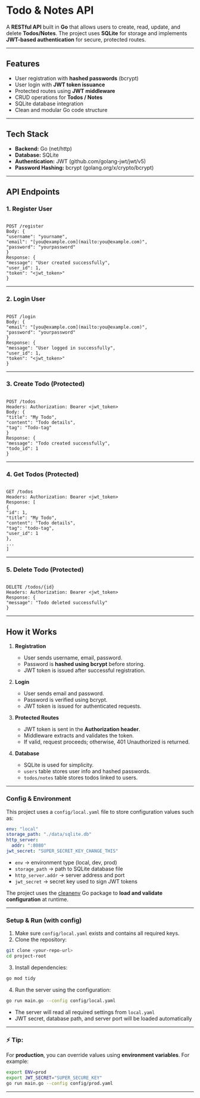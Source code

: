 
# Todo & Notes API 

A **RESTful API** built in **Go** that allows users to create, read, update, and delete **Todos/Notes**. The project uses **SQLite** for storage and implements **JWT-based authentication** for secure, protected routes.  

---

## Features

- User registration with **hashed passwords** (bcrypt)
- User login with **JWT token issuance**
- Protected routes using **JWT middleware**
- CRUD operations for **Todos / Notes**
- SQLite database integration
- Clean and modular Go code structure

---

## Tech Stack

- **Backend:** Go (net/http)
- **Database:** SQLite
- **Authentication:** JWT (github.com/golang-jwt/jwt/v5)
- **Password Hashing:** bcrypt (golang.org/x/crypto/bcrypt)

---

## API Endpoints

### 1. Register User

```

POST /register
Body: {
"username": "yourname",
"email": "[you@example.com](mailto:you@example.com)",
"password": "yourpassword"
}
Response: {
"message": "User created successfully",
"user_id": 1,
"token": "<jwt_token>"
}

```

---

### 2. Login User

```

POST /login
Body: {
"email": "[you@example.com](mailto:you@example.com)",
"password": "yourpassword"
}
Response: {
"message": "User logged in successfully",
"user_id": 1,
"token": "<jwt_token>"
}

```

---

### 3. Create Todo (Protected)

```

POST /todos
Headers: Authorization: Bearer <jwt_token>
Body: {
"title": "My Todo",
"content": "Todo details",
"tag": "Todo-tag"
}
Response: {
"message": "Todo created successfully",
"todo_id": 1
}

```

---

### 4. Get Todos (Protected)

```

GET /todos
Headers: Authorization: Bearer <jwt_token>
Response: [
{
"id": 1,
"title": "My Todo",
"content": "Todo details",
"tag": "todo-tag",
"user_id": 1
},
...
]

```

---

### 5. Delete Todo (Protected)

```

DELETE /todos/{id}
Headers: Authorization: Bearer <jwt_token>
Response: {
"message": "Todo deleted successfully"
}

````

---

## How it Works

1. **Registration**
   - User sends username, email, password.
   - Password is **hashed using bcrypt** before storing.
   - JWT token is issued after successful registration.

2. **Login**
   - User sends email and password.
   - Password is verified using bcrypt.
   - JWT token is issued for authenticated requests.

3. **Protected Routes**
   - JWT token is sent in the **Authorization header**.
   - Middleware extracts and validates the token.
   - If valid, request proceeds; otherwise, 401 Unauthorized is returned.

4. **Database**
   - SQLite is used for simplicity.
   - `users` table stores user info and hashed passwords.
   - `todos/notes` table stores todos linked to users.

---

### **Config & Environment**

This project uses a `config/local.yaml` file to store configuration values such as:

```yaml
env: "local"
storage_path: "./data/sqlite.db"
http_server:
  addr: ":8080"
jwt_secret: "SUPER_SECRET_KEY_CHANGE_THIS"
```

* `env` → environment type (local, dev, prod)
* `storage_path` → path to SQLite database file
* `http_server.addr` → server address and port
* `jwt_secret` → secret key used to sign JWT tokens

The project uses the [cleanenv](https://github.com/ilyakaznacheev/cleanenv) Go package to **load and validate configuration** at runtime.

---

### **Setup & Run (with config)**

1. Make sure `config/local.yaml` exists and contains all required keys.
2. Clone the repository:

```bash
git clone <your-repo-url>
cd project-root
```

3. Install dependencies:

```bash
go mod tidy
```

4. Run the server using the configuration:

```bash
go run main.go --config config/local.yaml
```

* The server will read all required settings from `local.yaml`
* JWT secret, database path, and server port will be loaded automatically

---

### ⚡ Tip:

For **production**, you can override values using **environment variables**. For example:

```bash
export ENV=prod
export JWT_SECRET="SUPER_SECURE_KEY"
go run main.go --config config/prod.yaml
```

---

